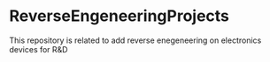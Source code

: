 # ReverseEngeneeringProjects
This repository is related to add reverse enegeneering on electronics devices for R&amp;D
